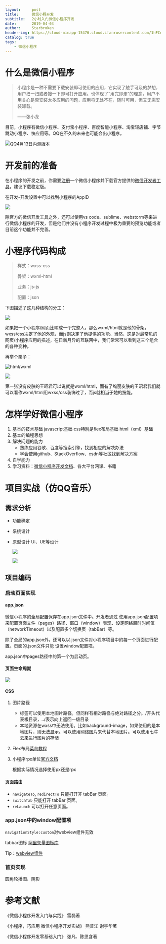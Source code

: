 ```yaml
---
layout:     post
title:      微信小程开发
subtitle:   2小时入门微信小程序开发
date:       2019-04-03
author:     Starbroken
header-img: https://cloud-minapp-15476.cloud.ifanrusercontent.com/1hFCoCeXCpTP4UJE.jpg
catalog: true
tags:
    - 微信小程序
---
```

# 什么是微信小程序

> 小程序是一种不需要下载安装即可使用的应用，它实现了触手可及的梦想，用户扫一扫或者搜一下即可打开应用。也体现了“用完即走”的理念，用户不用关心是否安装太多应用的问题，应用将无处不在，随时可用，但又无需安装卸载。
>
> ——张小龙



目前，小程序有微信小程序、支付宝小程序、百度智能小程序、淘宝轻店铺、字节跳动小程序、快应用等。QQ在不久的未来也可能会出小程序。

![QQ4月13日内测版本](https://cloud-minapp-15476.cloud.ifanrusercontent.com/1hFC1sR86ldaJpis.jpg)

# 开发前的准备

在小程序的开发之前，你需要[注册](https://mp.weixin.qq.com/)一个微信小程序并下载官方提供的[微信开发者工具](https://developers.weixin.qq.com/miniprogram/dev/devtools/download.html)，建议下载稳定版。

在开发-开发设置中可以找到小程序的AppID

![](https://cloud-minapp-22472.cloud.ifanrusercontent.com/1hBekSYXKFUiG1tS.png)

除官方的微信开发工具之外，还可以使用vs code、sublime、webstorm等来进行微信小程序的开发，但是他们并没有小程序开发过程中极为重要的预览功能或者目前这个功能并不完善。

# 小程序代码构成

> 样式：wxss-css
>
> 骨架：wxml-html
>
> 业务：js-js
>
> 配置：json

下图描述了这几种结构的分工：

![](http://doc.ih5.cn/wp-content/uploads/2017/05/%E6%9C%AA%E6%A0%87%E9%A2%98-9.jpg)

如果把一个小程序/网页比喻成一个完整人，那么wxml/html就是他的骨架，wxss/css决定了他的外观，而js则决定了他提供的功能。当然，这是对最常见的网页/小程序应用的描述，在日新月异的互联网中，我们常常可以看到这三个组合的各种变种。

再举个栗子：

![html/wxml](https://cloud-minapp-22472.cloud.ifanrusercontent.com/1hBf2Ate2HaXerXE.png)

![](https://cloud-minapp-22472.cloud.ifanrusercontent.com/1hBf2EMp314jL5sN.png)

第一张没有皮肤的王昭君可以说就是wxml/html，而有了绚丽皮肤的王昭君我们就可以看作wxml/html用wxss/css装饰过了，而js就相当于她的技能。

# 怎样学好微信小程序
1. 基本的技术基础
   javascript基础
   css特别是flex布局基础
   html（xml）基础
2. 基本的编程思想
3. 解决问题的能力
   - 熟练应用谷歌、百度等搜索引擎，找到相应的解决办法
   - 学会使用github、StackOverflow、csdn等社区找到解决方案
4. 自学能力
5. 学习资料：[微信小程序开发文档](https://developers.weixin.qq.com/miniprogram/dev/index.html)、各大平台网课、书籍


# 项目实战（仿QQ音乐）
## 需求分析
- 功能确定

- 系统设计

- 原型设计
  UI、UE等设计

  ![](https://cloud-minapp-15476.cloud.ifanrusercontent.com/1hFCo5CZQFIlYZ1x.jpg)

  ![](<https://cloud-minapp-15476.cloud.ifanrusercontent.com/1hFCo9blyaRk4aKx.jpg>)
## 项目编码
### 启动页面实现

#### app.json

微信小程序的全局配置保存在app.json文件中。开发者通过 使用app.json配置项来配置页面文件（pages）路径、窗口（window）表现、设定网络超时时间值（networkTimeout）以及配置多个切换页（tabBar）等。  

除了全局的app.json外，还可以以.json文件对小程序项目中的每一个页面进行配置。页面的.json文件只能 设置window配置项。

app.json中pages路径中的第一个为启动页。

#### 页面生命周期

![](https://cloud-minapp-15476.cloud.ifanrusercontent.com/1hFBZBcAgkRQupaV.png)

####  CSS

1. 图片路径

   - <image>标签可以使用本地图片路径，但同样有相对路径与绝对路径之分。/开头代表根目录，../表示向上返回一级目录
   - 本地资源在wxss中无法使用。比如background-image，如果使用的是本地图片，则无法显示。可以使用网络图片来代替本地图片。可以使用七牛云来进行图片的存储

2. Flex布局[菜鸟教程](http://www.runoob.com/w3cnote/flex-grammar.html#rd)

3. 小程序rpx单位[官方文档](https://developers.weixin.qq.com/miniprogram/dev/framework/view/wxss.html)

   根据实际情况选择使用px还是rpx



#### 页面路由

- `navigateTo`, `redirectTo` 只能打开非 tabBar 页面。
- `switchTab` 只能打开 tabBar 页面。
- `reLaunch` 可以打开任意页面。

### app.json中的window配置项

`navigationStyle:custom`对webview组件无效

tabbar图标 [阿里矢量图标库](https://www.iconfont.cn/collections/index?spm=a313x.7781069.1998910419.3)

Tip：[webview组件](https://developers.weixin.qq.com/miniprogram/dev/component/web-view.html)

### 首页实现

圆角轮播图、阴影

# 参考文献

《微信小程序开发入门与实践》 雷磊著

《小程序，巧应用 微信小程序开发实战》 熊普江 谢宇华著

《微信小程序开发零基础入门》 张凡、陈思含著

